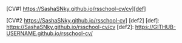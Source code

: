 [CV#1 https://SashaSNky.github.io/rsschool-cv/cv][def]


[CV#2 https://SashaSNky.github.io/rsschool-cv] [def2]
[def]: https://SashaSNky.github.io/rsschool-cv/cv
[def2]: https://GITHUB-USERNAME.github.io/rsschool-cv/